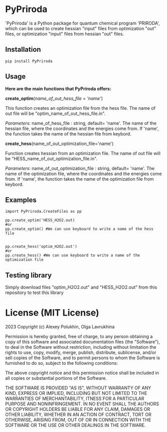 # PyPriroda

'PyPriroda' is a Python package for quantum chemical program 'PRIRODA', which can be used to create hessian "input" files from optimization "out" files, or optimization "input" files from hessian "out" files.

## Installation

```
pip install PyPriroda
```
## Usage

**Here are the main functions that PyPriroda offers:**

__create_optim__(_name_of_out_hess_file = 'name'_)

This  function creates an optimization file from the hess file. The name of out file will be "optim_name_of_out_hess_file.in".

_Parameters:_
name_of_hess_file : string, default= 'name'. The name of the hessian file, where the coordinates and the energies come from. 
If 'name', the function takes the name of the hessian file from keybord.

__create_hess__(name_of_out_optimization_file='name')

Function creates hessian from an optimization file. The name of out file will be "HESS_name_of_out_optimization_file.in".

_Parameters:_
name_of_out_optimization_file : string, default= 'name'. 
The name of the optimization file, where the coordinates and the energies come from.
If 'name', the function takes the name of the optimization file from keybord.

## Examples

```
import PyPriroda.CreateFiles as pp

pp.create_optim('HESS_H2O2.out)
#or
pp.create_optim() #We can use keyboard to write a name of the hess file


pp.create_hess('optim_H2O2.out')
#or 
pp.create_hess() #We can use keyboard to write a name of the optimization file
```

## Testing library
Simply download files "optim_H2O2.out" and "HESS_H2O2.out" from this repository to test this library

# License (MIT License)
2023 Copyright (c) Alexey Polukhin, Olga Lavrukhina

Permission is hereby granted, free of charge, to any person obtaining a copy
of this software and associated documentation files (the "Software"), to deal
in the Software without restriction, including without limitation the rights
to use, copy, modify, merge, publish, distribute, sublicense, and/or sell
copies of the Software, and to permit persons to whom the Software is
furnished to do so, subject to the following conditions:

The above copyright notice and this permission notice shall be included in all
copies or substantial portions of the Software.

THE SOFTWARE IS PROVIDED "AS IS", WITHOUT WARRANTY OF ANY KIND, EXPRESS OR IMPLIED, INCLUDING BUT NOT LIMITED TO THE WARRANTIES OF MERCHANTABILITY, ITNESS FOR A PARTICULAR PURPOSE AND NONINFRINGEMENT. IN NO EVENT SHALL THE AUTHORS OR COPYRIGHT HOLDERS BE LIABLE FOR ANY CLAIM, DAMAGES OR OTHER LIABILITY, WHETHER IN AN ACTION OF CONTRACT, TORT OR OTHERWISE, ARISING FROM, OUT OF OR IN CONNECTION WITH THE SOFTWARE OR THE USE OR OTHER DEALINGS IN THE
SOFTWARE.

